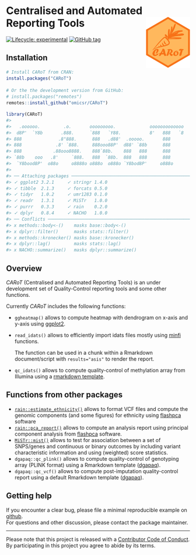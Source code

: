 
<!-- README.md is generated from README.Rmd. Please edit that file -->

# Centralised and Automated Reporting Tools <img src="man/figures/carot.png" align="right" width="120" />

<!-- badges: start -->

[![Lifecycle:
experimental](https://img.shields.io/badge/lifecycle-experimental-orange.svg)](https://www.tidyverse.org/lifecycle/#experimental)
[![GitHub
tag](https://img.shields.io/github/tag/omicsr/CARoT.svg?label=latest%20tag&include_prereleases)](https://github.com/omicsr/CARoT)
<!-- badges: end -->

## Installation

``` r
# Install CARoT from CRAN:
install.packages("CARoT")

# Or the the development version from GitHub:
# install.packages("remotes")
remotes::install_github("omicsr/CARoT")
```

``` r
library(CARoT)
#>                                                                   
#>   .oooooo.         .o.       ooooooooo.             ooooooooooooo 
#>  d8P'  `Y8b       .888.      `888   `Y88.           8'   888   `8 
#> 888              .8"888.      888   .d88'  .ooooo.       888      
#> 888             .8' `888.     888ooo88P'  d88' `88b      888      
#> 888            .88ooo8888.    888`88b.    888   888      888      
#> `88b    ooo   .8'     `888.   888  `88b.  888   888      888      
#>  `Y8bood8P'  o88o     o8888o o888o  o888o `Y8bod8P'     o888o     
#> 
#> ── Attaching packages ──────────────────────────────────────────────────────────────────────────── CARoT 0.5.0 ──
#> ✓ ggplot2 3.2.1     ✓ stringr 1.4.0
#> ✓ tibble  2.1.3     ✓ forcats 0.5.0
#> ✓ tidyr   1.0.2     ✓ umr1283 0.1.0
#> ✓ readr   1.3.1     ✓ MiSTr   1.0.0
#> ✓ purrr   0.3.3     ✓ rain    0.2.0
#> ✓ dplyr   0.8.4     ✓ NACHO   1.0.0
#> ── Conflicts ─────────────────────────────────────────────────────────────────────────────── carot_conflicts() ──
#> x methods::body<-()    masks base::body<-()
#> x dplyr::filter()      masks stats::filter()
#> x methods::kronecker() masks base::kronecker()
#> x dplyr::lag()         masks stats::lag()
#> x NACHO::summarize()   masks dplyr::summarize()
```

## Overview

*CARoT* (Centralised and Automated Reporting Tools) is an under
development set of Quality-Control reporting tools and some other
functions.

Currently *CARoT* includes the following functions:

  - `ggheatmap()` allows to compute heatmap with dendrogram on x-axis
    and y-axis using [ggplot2](https://ggplot2.tidyverse.org/).

  - `read_idats()` allows to efficiently import idats files mostly using
    [minfi](https://doi.org/doi:10.18129/B9.bioc.minfi) functions.
    
    The function can be used in a chunk within a Rmarkdown
    document/script with `results="asis"` to render the report.

  - `qc_idats()` allows to compute quality-control of methylation array
    from Illumina using a [rmarkdown
    template](https://github.com/mcanouil/umr1283/blob/master/inst/rmarkdown/templates/qc_idats/skeleton/skeleton.Rmd).

## Functions from other packages

  - [`rain::estimate_ethnicity()`](https://github.com/mcanouil/rain)
    allows to format VCF files and compute the genomic components (and
    some figures) for ethnicity using
    [flashpca](https://github.com/gabraham/flashpca) software
  - [`rain::pca_report()`](https://github.com/mcanouil/rain) allows to
    compute an analysis report using principal component analysis from
    [flashpca](https://github.com/gabraham/flashpca) software.  
  - [`MiSTr::mist()`](https://github.com/mcanouil/MiSTr) allows to test
    for association between a set of SNPS/genes and continuous or binary
    outcomes by including variant characteristic information and using
    (weighted) score statistics.
  - `dgapaq::qc_plink()` allows to compute quality-control of genotyping
    array (PLINK format) using a Rmarkdown template
    ([dgapaq](https://github.com/omicsr/dgapaq)).
  - `dgapaq::qc_vcf()` allows to compute post-imputation quality-control
    report using a default Rmarkdown template
    ([dgapaq](https://github.com/omicsr/dgapaq)).

## Getting help

If you encounter a clear bug, please file a minimal reproducible example
on [github](https://github.com/omicsr/CARoT/issues).  
For questions and other discussion, please contact the package
maintainer.

-----

Please note that this project is released with a [Contributor Code of
Conduct](.github/CODE_OF_CONDUCT.md).  
By participating in this project you agree to abide by its terms.

